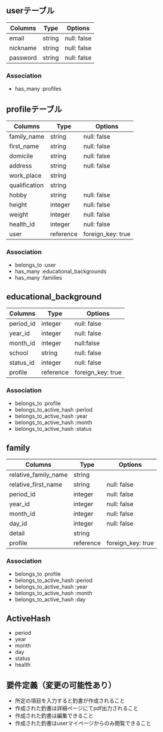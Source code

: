 ## userテーブル
| Columns  | Type   | Options     |
| -------- | ------ | ----------- |
| email    | string | null: false |
| nickname | string | null: false |
| password | string | null: false |

### Association
- has_many :profiles

## profileテーブル
| Columns       | Type      | Options           |
| ------------- | --------- | ----------------- |
| family_name   | string    | null: false       |
| first_name    | string    | null: false       |
| domicile      | string    | null: false       |
| address       | string    | null: false       |
| work_place    | string    |                   |
| qualification | string    |                   |
| hobby         | string    | null: false       |
| height        | integer   | null: false       |
| weight        | integer   | null: false       |
| health_id     | integer   | null: false       |
| user          | reference | foreign_key: true |

### Association
- belongs_to :user
- has_many :educational_backgrounds
- has_many :families

## educational_background
| Columns   | Type      | Options           |
| --------- | --------- | ----------------- |
| period_id | integer   | null: false       |
| year_id   | integer   | null: false       |
| month_id  | integer   | null:false        |
| school    | string    | null: false       |
| status_id | integer   | null: false       |
| profile   | reference | foreign_key: true |

### Association
- belongs_to :profile
- belongs_to_active_hash :period
- belongs_to_active_hash :year
- belongs_to_active_hash :month
- belongs_to_active_hash :status

## family
| Columns              | Type      | Options           |
| -------------------- | --------- | ----------------- |
| relative_family_name | string    |                   |
| relative_first_name  | string    | null: false       |
| period_id            | integer   | null: false       |
| year_id              | integer   | null: false       |
| month_id             | integer   | null: false       |
| day_id               | integer   | null: false       |
| detail               | string    |                   |
| profile              | reference | foreign_key: true |

### Association
- belongs_to :profile
- belongs_to_active_hash :period
- belongs_to_active_hash :year
- belongs_to_active_hash :month
- belongs_to_active_hash :day

## ActiveHash
- period
- year
- month
- day
- status
- health

## 要件定義（変更の可能性あり）
- 所定の項目を入力すると釣書が作成されること
- 作成された釣書は詳細ページにてpdf出力されること
- 作成された釣書は編集できること
- 作成された釣書はuserマイページからのみ閲覧できること

